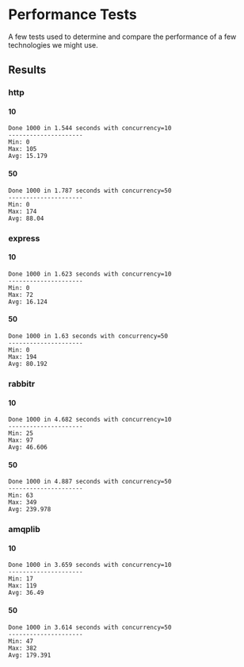 # Performance Tests

A few tests used to determine and compare the performance of a few technologies we might use.

## Results

### http
#### 10
```
Done 1000 in 1.544 seconds with concurrency=10
---------------------
Min: 0
Max: 105
Avg: 15.179
```
#### 50
```
Done 1000 in 1.787 seconds with concurrency=50
---------------------
Min: 0
Max: 174
Avg: 88.04
```

### express
#### 10
```
Done 1000 in 1.623 seconds with concurrency=10
---------------------
Min: 0
Max: 72
Avg: 16.124
```
#### 50
```
Done 1000 in 1.63 seconds with concurrency=50
---------------------
Min: 0
Max: 194
Avg: 80.192
```

### rabbitr
#### 10
```
Done 1000 in 4.682 seconds with concurrency=10
---------------------
Min: 25
Max: 97
Avg: 46.606
```
#### 50
```
Done 1000 in 4.887 seconds with concurrency=50
---------------------
Min: 63
Max: 349
Avg: 239.978
```

### amqplib
#### 10
```
Done 1000 in 3.659 seconds with concurrency=10
---------------------
Min: 17
Max: 119
Avg: 36.49
```
#### 50
```
Done 1000 in 3.614 seconds with concurrency=50
---------------------
Min: 47
Max: 382
Avg: 179.391
```
